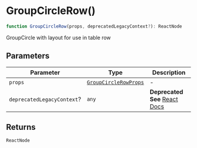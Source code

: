 # GroupCircleRow()

```ts
function GroupCircleRow(props, deprecatedLegacyContext?): ReactNode
```

GroupCircle with layout for use in table row

## Parameters

| Parameter | Type | Description |
| ------ | ------ | ------ |
| `props` | [`GroupCircleRowProps`](../interfaces/GroupCircleRowProps.md) | - |
| `deprecatedLegacyContext`? | `any` | **Deprecated** **See** [React Docs](https://legacy.reactjs.org/docs/legacy-context.html#referencing-context-in-lifecycle-methods) |

## Returns

`ReactNode`
